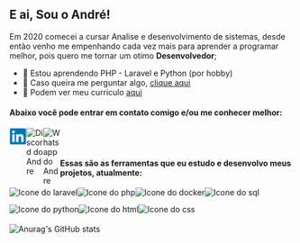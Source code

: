 ## E ai, Sou o André!
Em 2020 comecei a cursar Analise e desenvolvimento de sistemas, desde então venho me empenhando cada vez mais para aprender a programar melhor, pois quero me tornar um otimo **Desenvolvedor**;


- 🌱 Estou aprendendo PHP - Laravel e Python (por hobby)
- 💬 Caso queira me perguntar algo, [clique aqui](https://github.com/andresnow/andresnow/issues)
- :page_facing_up: Podem ver meu curriculo [aqui](https://drive.google.com/file/d/1gnuZo4tPeHP-lDDuXnwv8NE47FzgqHyo/view?usp=sharing)

#### Abaixo você pode entrar em contato comigo e/ou me conhecer melhor:

<a href="https://www.linkedin.com/in/andr%C3%A9-n-922181a6/">
  <img align="left" alt="Linkedin de André Neves" width="30px" src="https://raw.githubusercontent.com/devicons/devicon/master/icons/linkedin/linkedin-original.svg" />
</a>

<a href="https://discord.gg/zfdTWAvn">
  <img align="left" alt="Discord do Andre" width="30px" src="https://img.icons8.com/color/2x/discord-logo--v2.png?token=exp=1623545084~hmac=efc23393fc2930db27c62c1296e161d7" />
</a>

<a href="https://wa.me/message/CRQY3GBEGCC5P1">
  <img align="left" alt="Whatsapp do Andre" width="30px" src="https://cdn.icon-icons.com/icons2/729/PNG/512/whatsapp_icon-icons.com_62756.png" />
</a>

<br />
<br />

#### Essas são as ferramentas que eu estudo e desenvolvo meus projetos, atualmente:
<img align="left" alt="Icone do laravel" height="30" src="https://cdn.icon-icons.com/icons2/2699/PNG/512/laravel_logo_icon_168331.png">
<img align="left" alt="Icone do php" height="30" src="https://cdn.icon-icons.com/icons2/2107/PNG/512/file_type_php_icon_130266.png">
<img align="left" alt="Icone do docker" height="30" src="https://cdn.icon-icons.com/icons2/2407/PNG/512/docker_icon_146192.png">
<img align="left" alt="Icone do sql" height="30" src="https://cdn.icon-icons.com/icons2/9/PNG/256/sql_racer_gamedatabase_sql_1526.png">
<img align="left" alt="Icone do python" height="30" src="https://cdn.icon-icons.com/icons2/112/PNG/512/python_18894.png">
<img align="left" alt="Icone do html" height="30" src="https://cdn.icon-icons.com/icons2/2107/PNG/512/file_type_html_icon_130541.png">
<img align="left" alt="Icone do css" height="30" src="https://cdn.icon-icons.com/icons2/2107/PNG/512/file_type_css_icon_130661.png">
<!--<img align="left" alt="Icone do flutter" height="30" src="https://raw.githubusercontent.com/devicons/devicon/master/icons/flutter/flutter-original.svg">
<img align="left" alt="Icone do dart" height="30" src="https://raw.githubusercontent.com/devicons/devicon/master/icons/dart/dart-original.svg">
<img align="left" alt="Icone do firebase" height="30" src="https://raw.githubusercontent.com/devicons/devicon/master/icons/firebase/firebase-plain-wordmark.svg">
-->

<br />
<br />
<br />

![Anurag's GitHub stats](https://github-readme-stats.vercel.app/api?username=andresnow&theme=algolia&show_icons=true)

<!--[![Top Langs](https://github-readme-stats.vercel.app/api/top-langs/?username=andresnow&layout=compact)](https://github.com/andresnow/github-readme-stats)

<br />

**AndreSnow/AndreSnow** is a ✨ _special_ ✨ repository because its `README.md` (this file) appears on your GitHub profile.

Here are some ideas to get you started:

- 🔭 I’m currently working on ...
- 🌱 I’m currently learning ...
- 👯 I’m looking to collaborate on ...
- 🤔 I’m looking for help with ...
- 💬 Ask me about ...
- 📫 How to reach me: ...
- 😄 Pronouns: ...
- ⚡ Fun fact: ...
-->
